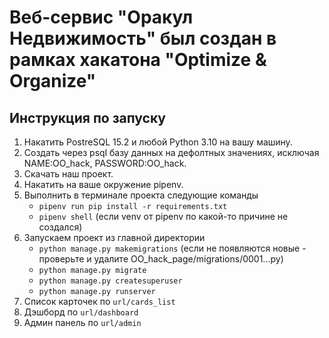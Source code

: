 # Веб-сервис "Оракул Недвижимость" был создан в рамках хакатона "Optimize & Organize"

## Инструкция по запуску

1. Накатить PostreSQL 15.2 и любой Python 3.10 на вашу машину.
2. Создать через psql базу данных на дефолтных значениях, исключая NAME:OO_hack, PASSWORD:OO_hack.
3. Скачать наш проект.
4. Накатить на ваше окружение pipenv.
5. Выполнить в терминале проекта следующие команды
    - `pipenv run pip install -r requirements.txt`
    - `pipenv shell` (если venv от pipenv по какой-то причине не создался)
6. Запускаем проект из главной директории
    - `python manage.py makemigrations` (если не появляются новые - проверьте и удалите OO_hack_page/migrations/0001...py)
    - `python manage.py migrate`
    - `python manage.py createsuperuser`
    - `python manage.py runserver`
7. Список карточек по `url/cards_list`
8. Дэшборд по `url/dashboard`
9. Админ панель по `url/admin`
